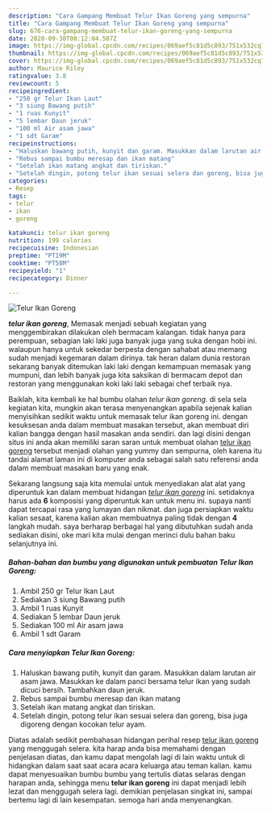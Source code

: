 ```yaml
---
description: "Cara Gampang Membuat Telur Ikan Goreng yang sempurna"
title: "Cara Gampang Membuat Telur Ikan Goreng yang sempurna"
slug: 676-cara-gampang-membuat-telur-ikan-goreng-yang-sempurna
date: 2020-09-30T08:12:04.507Z
image: https://img-global.cpcdn.com/recipes/069aef5c81d5c893/751x532cq70/telur-ikan-goreng-foto-resep-utama.jpg
thumbnail: https://img-global.cpcdn.com/recipes/069aef5c81d5c893/751x532cq70/telur-ikan-goreng-foto-resep-utama.jpg
cover: https://img-global.cpcdn.com/recipes/069aef5c81d5c893/751x532cq70/telur-ikan-goreng-foto-resep-utama.jpg
author: Maurice Riley
ratingvalue: 3.8
reviewcount: 5
recipeingredient:
- "250 gr Telur Ikan Laut"
- "3 siung Bawang putih"
- "1 ruas Kunyit"
- "5 lembar Daun jeruk"
- "100 ml Air asam jawa"
- "1 sdt Garam"
recipeinstructions:
- "Haluskan bawang putih, kunyit dan garam. Masukkan dalam larutan air asam jawa. Masukkan ke dalam panci bersama telur ikan yang sudah dicuci bersih. Tambahkan daun jeruk."
- "Rebus sampai bumbu meresap dan ikan matang"
- "Setelah ikan matang angkat dan tiriskan."
- "Setelah dingin, potong telur ikan sesuai selera dan goreng, bisa juga digoreng dengan kocokan telur ayam."
categories:
- Resep
tags:
- telur
- ikan
- goreng

katakunci: telur ikan goreng 
nutrition: 199 calories
recipecuisine: Indonesian
preptime: "PT19M"
cooktime: "PT58M"
recipeyield: "1"
recipecategory: Dinner

---
```



![Telur Ikan Goreng](https://img-global.cpcdn.com/recipes/069aef5c81d5c893/751x532cq70/telur-ikan-goreng-foto-resep-utama.jpg)

<b><i>telur ikan goreng</i></b>, Memasak menjadi sebuah kegiatan yang menggembirakan dilakukan oleh bermacam kalangan. tidak hanya para perempuan, sebagian laki laki juga banyak juga yang suka dengan hobi ini. walaupun hanya untuk sekedar berpesta dengan sahabat atau memang sudah menjadi kegemaran dalam dirinya. tak heran dalam dunia restoran sekarang banyak ditemukan laki laki dengan kemampuan memasak yang mumpuni, dan lebih banyak juga kita saksikan di bermacam depot dan restoran yang menggunakan koki laki laki sebagai chef terbaik nya.

Baiklah, kita kembali ke hal bumbu olahan <i>telur ikan goreng</i>. di sela sela kegiatan kita, mungkin akan terasa menyenangkan apabila sejenak kalian menyisihkan sedikit waktu untuk memasak telur ikan goreng ini. dengan kesuksesan anda dalam membuat masakan tersebut, akan membuat diri kalian bangga dengan hasil masakan anda sendiri. dan lagi disini dengan situs ini anda akan memiliki saran saran untuk membuat olahan <u>telur ikan goreng</u> tersebut menjadi olahan yang yummy dan sempurna, oleh karena itu tandai alamat laman ini di komputer anda sebagai salah satu referensi anda dalam membuat masakan baru yang enak.




Sekarang langsung saja kita memulai untuk menyediakan alat alat yang diperuntuk kan dalam membuat hidangan <u><i>telur ikan goreng</i></u> ini. setidaknya harus ada <b>6</b> komposisi yang diperuntuk kan untuk menu ini. supaya nanti dapat tercapai rasa yang lumayan dan nikmat. dan juga persiapkan waktu kalian sesaat, karena kalian akan membuatnya paling tidak dengan <b>4</b> langkah mudah. saya berharap berbagai hal yang dibutuhkan sudah anda sediakan disini, oke mari kita mulai dengan merinci dulu bahan baku selanjutnya ini.

<!--inarticleads1-->

##### Bahan-bahan dan bumbu yang digunakan untuk pembuatan Telur Ikan Goreng:

1. Ambil 250 gr Telur Ikan Laut
1. Sediakan 3 siung Bawang putih
1. Ambil 1 ruas Kunyit
1. Sediakan 5 lembar Daun jeruk
1. Sediakan 100 ml Air asam jawa
1. Ambil 1 sdt Garam




<!--inarticleads2-->

##### Cara menyiapkan Telur Ikan Goreng:

1. Haluskan bawang putih, kunyit dan garam. Masukkan dalam larutan air asam jawa. Masukkan ke dalam panci bersama telur ikan yang sudah dicuci bersih. Tambahkan daun jeruk.
1. Rebus sampai bumbu meresap dan ikan matang
1. Setelah ikan matang angkat dan tiriskan.
1. Setelah dingin, potong telur ikan sesuai selera dan goreng, bisa juga digoreng dengan kocokan telur ayam.




Diatas adalah sedikit pembahasan hidangan perihal resep <u>telur ikan goreng</u> yang menggugah selera. kita harap anda bisa memahami dengan penjelasan diatas, dan kamu dapat mengolah lagi di lain waktu untuk di hidangkan dalam saat saat acara acara keluarga atau teman kalian. kamu dapat menyesuaikan bumbu bumbu yang tertulis diatas selaras dengan harapan anda, sehingga menu <b>telur ikan goreng</b> ini dapat menjadi lebih lezat dan menggugah selera lagi. demikian penjelasan singkat ini, sampai bertemu lagi di lain kesempatan. semoga hari anda menyenangkan.
